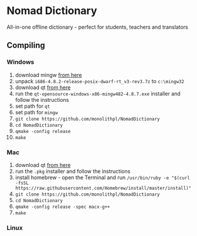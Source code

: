# Nomad Dictionary
All-in-one offline dictionary - perfect for students, teachers and translators

## Compiling

### Windows

1. download mingw [from here](https://sourceforge.net/projects/mingw-w64/files/Toolchains%20targetting%20Win32/Personal%20Builds/mingw-builds/4.8.2/threads-posix/dwarf/i686-4.8.2-release-posix-dwarf-rt_v3-rev3.7z/download)
2. unpack `i686-4.8.2-release-posix-dwarf-rt_v3-rev3.7z` to `c:\mingw32`
3. download qt [from here](https://download.qt.io/official_releases/qt/4.8/4.8.7/qt-opensource-windows-x86-mingw482-4.8.7.exe)
4. run the `qt-opensource-windows-x86-mingw482-4.8.7.exe` installer and follow the instructions
5. set path for `qt`
6. set path for `mingw`
7. `git clone https://github.com/monolithpl/NomadDictionary`
8. `cd NomadDictionary`
8. `qmake -config release`
9. `make`
### Mac
1. download qt [from here](https://download.qt.io/archive/qt/4.8/4.8.4/qt-mac-opensource-4.8.4.dmg)
2. run the `.pkg` installer and follow the instructions
3. install homebrew - open the Terminal and run `/usr/bin/ruby -e "$(curl -fsSL https://raw.githubusercontent.com/Homebrew/install/master/install)"`
4. `git clone https://github.com/monolithpl/NomadDictionary`
5. `cd NomadDictionary`
6. `qmake -config release -spec macx-g++`
7. `make`
### Linux
